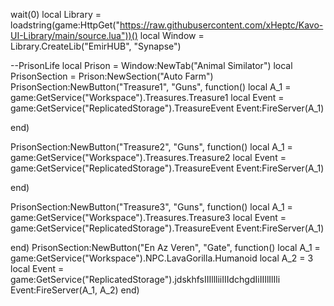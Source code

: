 wait(0)
   local Library = loadstring(game:HttpGet("https://raw.githubusercontent.com/xHeptc/Kavo-UI-Library/main/source.lua"))()
   local Window = Library.CreateLib("EmirHUB", "Synapse")


   

--PrisonLife
   local Prison = Window:NewTab("Animal Similator")
   local PrisonSection = Prison:NewSection("Auto Farm")
   PrisonSection:NewButton("Treasure1", "Guns", function()
 local A_1 = game:GetService("Workspace").Treasures.Treasure1
local Event = game:GetService("ReplicatedStorage").TreasureEvent
Event:FireServer(A_1)

end)

   PrisonSection:NewButton("Treasure2", "Guns", function()
local A_1 = game:GetService("Workspace").Treasures.Treasure2
local Event = game:GetService("ReplicatedStorage").TreasureEvent
Event:FireServer(A_1)

end)

   PrisonSection:NewButton("Treasure3", "Guns", function()
local A_1 = game:GetService("Workspace").Treasures.Treasure3
local Event = game:GetService("ReplicatedStorage").TreasureEvent
Event:FireServer(A_1)

end)
   PrisonSection:NewButton("En Az Veren", "Gate", function()
    				local A_1 = game:GetService("Workspace").NPC.LavaGorilla.Humanoid
local A_2 = 3
local Event = game:GetService("ReplicatedStorage").jdskhfsIIIllliiIIIdchgdIiIIIlIlIli
Event:FireServer(A_1, A_2)
end)

